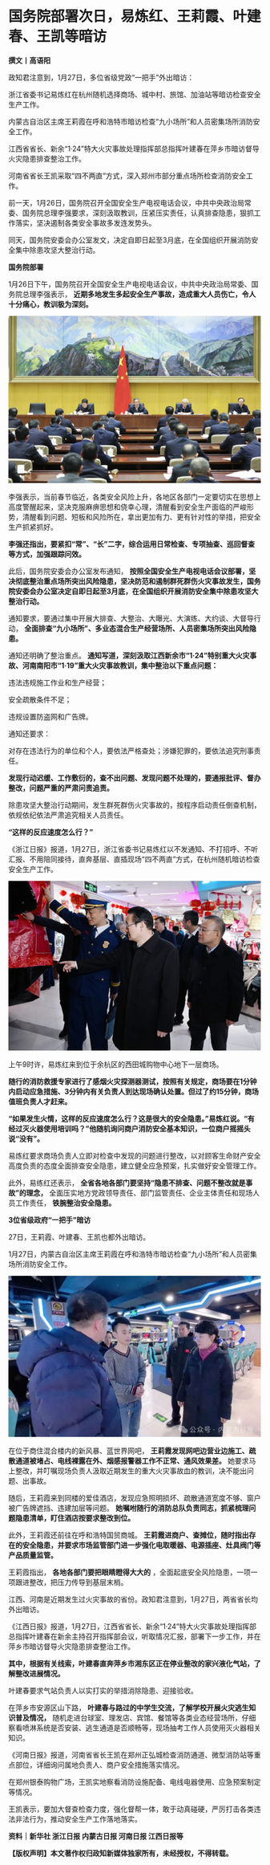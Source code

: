 # 国务院部署次日，易炼红、王莉霞、叶建春、王凯等暗访

**撰文丨高语阳**

政知君注意到，1月27日，多位省级党政“一把手”外出暗访：

浙江省委书记易炼红在杭州随机选择商场、城中村、旅馆、加油站等暗访检查安全生产工作。

内蒙古自治区主席王莉霞在呼和浩特市暗访检查“九小场所”和人员密集场所消防安全工作。

江西省省长、新余“1·24”特大火灾事故处理指挥部总指挥叶建春在萍乡市暗访督导火灾隐患排查整治工作。

河南省省长王凯采取“四不两直”方式，深入郑州市部分重点场所检查消防安全工作。

前一天，1月26日，国务院召开全国安全生产电视电话会议，中共中央政治局常委、国务院总理李强要求，深刻汲取教训，压紧压实责任，认真排查隐患，狠抓工作落实，坚决遏制各类安全事故多发连发势头。

同天，国务院安委会办公室发文，决定自即日起至3月底，在全国组织开展消防安全集中除患攻坚大整治行动。

**国务院部署**

1月26日下午，国务院召开全国安全生产电视电话会议，中共中央政治局常委、国务院总理李强表示，
**近期多地发生多起安全生产事故，造成重大人员伤亡，令人十分痛心，教训极为深刻。**

![4390a47c19986ff033ff28c8b794bf11.jpg](https://raw.githubusercontent.com/qqhsx/qqnews_image/main/2024/01/28/国务院部署次日，易炼红、王莉霞、叶建春、王凯等暗访/4390a47c19986ff033ff28c8b794bf11.jpg)

李强表示，当前春节临近，各类安全风险上升，各地区各部门一定要切实在思想上高度警醒起来，坚决克服麻痹思想和侥幸心理，清醒看到安全生产面临的严峻形势，清醒看到问题、短板和风险所在，拿出更加有力、更有针对性的举措，把安全生产抓紧抓好。

**李强还指出，要紧扣“常”、“长”二字，综合运用日常检查、专项抽查、巡回督查等方式，加强跟踪问效。**

此后，国务院安委会办公室发布通知，
**按照全国安全生产电视电话会议部署，坚决彻底整治重点场所突出风险隐患，坚决防范和遏制群死群伤火灾事故发生，国务院安委会办公室决定自即日起至3月底，在全国组织开展消防安全集中除患攻坚大整治行动。**

通知要求，要通过集中开展大排查、大整治、大曝光、大演练、大约谈、大督导行动，
**全面排查“九小场所”、多业态混合生产经营场所、人员密集场所突出风险隐患。**

通知还明确了整治重点。 **通知写道，深刻汲取江西新余市“1·24”特别重大火灾事故、河南南阳市“1·19”重大火灾事故教训，集中整治以下重点问题：**

违法违规施工作业和生产经营；

安全疏散条件不足；

违规设置防盗网和广告牌。

通知还要求：

对存在违法行为的单位和个人，要依法严格查处；涉嫌犯罪的，要依法追究刑事责任。

**发现行动迟缓、工作敷衍的，查不出问题、发现问题不处理的，要通报批评、督办整改，问题严重的严肃问责追责。**

除患攻坚大整治行动期间，发生群死群伤火灾事故的，按程序启动责任倒查机制，依规依纪依法严肃追究相关人员责任。

**“这样的反应速度怎么行？”**

《浙江日报》报道，1月27日，浙江省委书记易炼红以不发通知、不打招呼、不听汇报、不用陪同接待，直奔基层、直插现场“四不两直”方式，在杭州随机暗访检查安全生产工作。

![9b5e6c4d9cc148f9eca9e2e01fd61687.jpg](https://raw.githubusercontent.com/qqhsx/qqnews_image/main/2024/01/28/国务院部署次日，易炼红、王莉霞、叶建春、王凯等暗访/9b5e6c4d9cc148f9eca9e2e01fd61687.jpg)

上午9时许，易炼红来到位于余杭区的西田城购物中心地下一层商场。

**随行的消防救援专家进行了感烟火灾探测器测试，按照有关规定，商场要在1分钟内启动应急措施、3分钟内有关负责人到达现场确认处置。但过了约15分钟，商场值班负责人才赶来。**

**“如果发生火情，这样的反应速度怎么行？这是很大的安全隐患。”易炼红说。“有经过灭火器使用培训吗？”他随机询问商户消防安全基本知识，一位商户摇摇头说“没有”。**

易炼红要求商场负责人立即对检查中发现的问题进行整改，以对顾客生命财产安全高度负责的态度全面排查安全隐患，建立健全应急预案，扎实做好安全管理工作。

此外，易练红还表示， **全省各地各部门要坚持“隐患不排查、问题不整改就是事故”的理念，**
全面压实地方党政领导责任、部门监管责任、企业主体责任和现场人员工作责任， **铁腕整治安全隐患。**

**3位省级政府“一把手”暗访**

27日，王莉霞、叶建春、王凯也都外出暗访。

1月27日，内蒙古自治区主席王莉霞在呼和浩特市暗访检查“九小场所”和人员密集场所消防安全工作。

![f59c42ea5cd594bd10d5714454646b2a.jpg](https://raw.githubusercontent.com/qqhsx/qqnews_image/main/2024/01/28/国务院部署次日，易炼红、王莉霞、叶建春、王凯等暗访/f59c42ea5cd594bd10d5714454646b2a.jpg)

在位于商住混合楼内的新风暴、蓝世界网吧， **王莉霞发现网吧边营业边施工、疏散通道被堵占、电线裸露在外、烟感报警器工作不正常、通风效果差。**
她要求马上整改，并叮嘱现场负责人汲取近期发生的重大火灾事故血的教训，决不能出问题、出事故。

随后，王莉霞来到同楼的爱佳酒店，发现应急照明损坏、疏散通道宽度不够、窗户被广告牌遮挡、违建加层等问题。
**她嘱咐随行的消防总队负责同志，抓紧梳理问题隐患清单，盯住酒店按要求整改到位。**

此外，王莉霞还前往在呼和浩特国贸商城。
**王莉霞进商户、查摊位，随时指出存在的安全隐患，并要求市场监管部门进一步强化电取暖器、电源插座、灶具阀门等产品质量监管。**

王莉霞指出， **各地各部门要把眼睛瞪得大大的** ，全面起底安全风险隐患，一项一项跟进整改，把压力传导到基层末梢。

江西、河南是近期发生过火灾事故的省份。政知君注意到，1月27日，两省省长均外出暗访。

《江西日报》报道，1月27日，江西省省长、新余“1·24”特大火灾事故处理指挥部总指挥叶建春在新余主持召开指挥部会议，听取情况汇报，部署下一步工作，并在萍乡市暗访督导火灾隐患排查整治工作。

**其中，根据有关线索，叶建春直奔萍乡市湘东区正在停业整改的家兴液化气站，了解整改进展情况。**

叶建春要求气站负责人以实打实的举措消除隐患、迎接验收。

在萍乡市安源区山下路， **叶建春与路过的中学生交流，了解学校开展火灾逃生知识普及情况，**
随机走进台球室、理发店、宾馆、餐馆等各类业态经营场所，仔细察看喷淋系统是否安装、逃生通道是否顺畅等，现场抽考工作人员使用灭火器相关知识。

《河南日报》报道，河南省省长王凯在郑州正弘城检查消防通道、微型消防站等重点部位，详细询问属地负责人、商户安全措施落实情况。

在郑州银泰购物广场，王凯实地察看消防设施配备、电线电器使用、应急预案制定等情况。

王凯表示，要加大督查检查力度，强化督帮一体，敢于动真碰硬，严厉打击各类违法非法行为，推动安全生产工作落地落实。

**资料｜新华社 浙江日报 内蒙古日报 河南日报 江西日报等**

**【版权声明】本文著作权归政知新媒体独家所有，未经授权，不得转载。**

